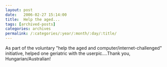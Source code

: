 ```yaml
---
layout: post
date:	2006-02-27 15:14:00
title:  Help the aged...
tags: [archived-posts]
categories: archives
permalink: /:categories/:year/:month/:day/:title/
---
```

As part of the voluntary "help the aged and computer/internet-challenged" initiative, <LJ user="amoghavarsha"> helped one geriatric with the userpic....Thank you, Hungarian/Australian!
